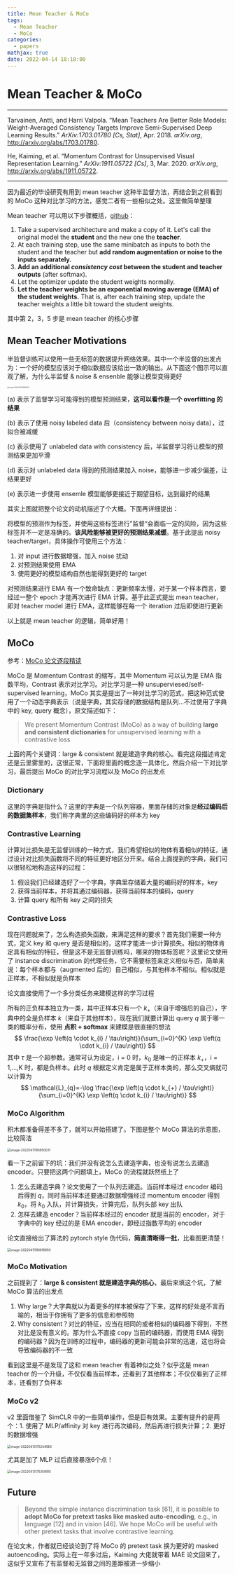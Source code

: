 ```yaml
---
title: Mean Teacher & MoCo
tags:
  - Mean Teacher
  - MoCo
categories:
  - papers
mathjax: true
date: 2022-04-14 18:10:00
---
```


# Mean Teacher & MoCo

---

Tarvainen, Antti, and Harri Valpola. “Mean Teachers Are Better Role Models: Weight-Averaged Consistency Targets Improve Semi-Supervised Deep Learning Results.” *ArXiv:1703.01780 [Cs, Stat]*, Apr. 2018. *arXiv.org*, http://arxiv.org/abs/1703.01780.

He, Kaiming, et al. “Momentum Contrast for Unsupervised Visual Representation Learning.” *ArXiv:1911.05722 [Cs]*, 3, Mar. 2020. *arXiv.org*, http://arxiv.org/abs/1911.05722.

---

因为最近的毕设研究有用到 mean teacher 这种半监督方法，再结合到之前看到的 MoCo 这种对比学习的方法，感觉二者有一些相似之处。这里做简单整理

Mean teacher 可以用以下步骤概括，[github](https://github.com/CuriousAI/mean-teacher)：

1. Take a supervised architecture and make a copy of it. Let's call the original model the **student** and the new one the **teacher**.
2. At each training step, use the same minibatch as inputs to both the student and the teacher but **add random augmentation or noise to the inputs separately.**
3. **Add an additional *consistency cost* between the student and teacher outputs** (after softmax).
4. Let the optimizer update the student weights normally.
5. **Let the teacher weights be an exponential moving average (EMA) of the student weights.** That is, after each training step, update the teacher weights a little bit toward the student weights.

其中第 2，3，5 步是 mean teacher 的核心步骤

## Mean Teacher Motivations

半监督训练可以使用一些无标签的数据提升网络效果。其中一个半监督的出发点为：一个好的模型应该对于相似数据应该给出一致的输出。从下面这个图示可以直观了解，为什么半监督 & noise & ensenble 能够让模型变得更好

<img src="Mean Teacher & MoCo/image-20220411170829079.png" alt="image-20220411170829079" style="zoom: 25%;" />

(a) 表示了监督学习可能得到的模型预测结果，**这可以看作是一个 overfitting 的结果**

(b) 表示了使用 noisy labeled data 后（consistency between noisy data），过拟合被减缓

(c) 表示使用了 unlabeled data with consistency 后，半监督学习将让模型的预测结果更加平滑

(d) 表示对 unlabeled data 得到的预测结果加入 noise，能够进一步减少偏差，让结果更好

(e) 表示进一步使用 ensemle 模型能够更接近于期望目标，达到最好的结果

其实上图就把整个论文的动机描述了个大概。下面再详细提出：

将模型的预测作为标签，并使用这些标签进行”监督“会面临一定的风险，因为这些标签并不一定是准确的。**该风险能够被更好的预测结果减缓**。基于此提出 noisy teacher/target，具体操作可使用三个方法：

1. 对 input 进行数据增强，加入 noise 扰动
2. 对预测结果使用 EMA
3. 使用更好的模型结构自然也能得到更好的 target

对预测结果进行 EMA 有一个致命缺点：更新频率太慢，对于某一个样本而言，要经过一整个 epoch 才能再次进行 EMA 计算。基于此正式提出 mean teacher，即对 teacher model 进行 EMA，这样能够在每一个 iteration 过后即使进行更新

以上就是 mean teacher 的逻辑，简单好用！

## MoCo

参考：[MoCo 论文逐段精读](https://www.bilibili.com/video/BV1C3411s7t9/?spm_id_from=333.788)

MoCo 是 Momentum Contrast 的缩写，其中 Momentum 可以认为是 EMA 指数平均，Contrast 表示对比学习。对比学习是一种 unsuperviesed/self-supervised learning，MoCo 其实是提出了一种对比学习的范式，把这种范式使用了一个动态字典表示（说是字典，其实存储的数据结构是队列...不过使用了字典中的 key, query 概念），原文描述如下：

>We present Momentum Contrast (MoCo) as a way of building **large and consistent dictionaries** for unsupervised learning with a contrastive loss

上面的两个关键词：large & consistent 就是建造字典的核心。看完这段描述肯定还是云里雾里的，这很正常，下面将里面的概念逐一具体化，然后介绍一下对比学习，最后提出 MoCo 的对比学习流程以及 MoCo 的出发点

### Dictionary

这里的字典是指什么？这里的字典是一个队列容器，里面存储的对象是**经过编码后的数据集样本**，我们称字典里的这些编码好的样本为 key

### Contrastive Learning

计算对比损失是无监督训练的一种方式，我们希望相似的物体有着相似的特征，通过设计对比损失函数将不同的特征更好地区分开来。结合上面提到的字典，我们可以很轻松地构造这样的过程：

1. 假设我们已经建造好了一个字典，字典里存储着大量的编码好的样本，key
2. 获得当前样本，并将其通过编码器，获得当前样本的编码，query
3. 计算 query 和所有 key 之间的损失

### Contrastive Loss

现在问题就来了，怎么构造损失函数，来满足这样的要求？首先我们需要一种方式，定义 key 和 query 是否是相似的，这样才能进一步计算损失。相似的物体肯定具有相似的特征，但是这不是无监督训练吗，哪来的物体标签呢？这里论文使用了 instance discrimination 的代理任务，它不需要标签来定义相似与否，简单来说：每个样本都与（augmented 后的）自己相似，与其他样本不相似。相似就是正样本，不相似就是负样本

论文直接使用了一个多分类任务来建模这样的学习过程

所有的正负样本独立为一类，其中正样本只有一个 $k_+$（来自于增强后的自己），字典中的全是负样本 $k$（来自于其他样本），现在我们就要计算出 query $q$ 属于哪一类的概率分布，使用 **点积 + softmax** 来建模是很直接的想法
$$
\frac{\exp \left(q \cdot k_{i} / \tau\right)}{\sum_{i=0}^{K} \exp \left(q \cdot k_{i} / \tau\right)}
$$
其中 $\tau$ 是一个超参数。通常可认为设定，i = 0 时，$k_0$ 是唯一的正样本 $k_+$，i = 1,...,K 时，都是负样本。此时 $q$ 根据定义肯定是属于正样本类的，那么交叉熵就可以计算为
$$
\mathcal{L}_{q}=-\log \frac{\exp \left(q \cdot k_{+} / \tau\right)}{\sum_{i=0}^{K} \exp \left(q \cdot k_{i} / \tau\right)}
$$

### MoCo Algorithm

积木都准备得差不多了，就可以开始搭建了。下图是整个 MoCo 算法的示意图，比较简洁

<img src="Mean Teacher & MoCo/image-20220411185650031.png" alt="image-20220411185650031" style="zoom:50%;" />

看一下之前留下的坑：我们并没有说怎么去建造字典，也没有说怎么去建造 encoder。只要把这两个问题填上，MoCo 的流程就跃然纸上了

1. 怎么去建造字典？论文使用了一个队列去建造。当前样本经过 encoder 编码后得到 $q$，同时当前样本还要通过数据增强经过 momentum encoder 得到 $k_0$，将 $k_0$ 入队，并计算损失，计算完后，队列头部 key 出队
2. 怎样去建造 encoder？当前样本经过的 encoder 就是当前的 encoder，对于字典中的 key 经过的是 EMA encoder，即经过指数平均的 encoder

论文直接给出了算法的 pytorch style 伪代码，**简直清晰得一批**，比看图更清楚！

<img src="Mean Teacher & MoCo/image-20220411190818950.png" alt="image-20220411190818950" style="zoom:50%;" />

### MoCo Motivation

之前提到了：**large & consistent 就是建造字典的核心**，最后来填这个坑，了解 MoCo 算法的出发点

1. Why large？大字典就以为着更多的样本被保存了下来，这样的好处是不言而喻的，相当于你拥有了更多的信息和参照物
2. Why consistent？对比的特征，应当在相同的或者相似的编码器下得到，不然对比是没有意义的。那为什么不直接 copy 当前的编码器，而使用 EMA 得到的编码器？因为在训练的过程中，编码器的更新可能会非常的迅速，这也将会导致编码器的不一致

看到这里是不是发现了这和 mean teacher 有着神似之处？似乎这是 mean teacher 的一个升级，不仅仅看当前样本，还看到了其他样本；不仅仅看到了正样本，还看到了负样本

### MoCo v2

v2 里面借鉴了 SimCLR 中的一些简单操作，但是巨有效果。主要有提升的是两个：1. 使用了 MLP/affinity 对 key 进行再次编码，然后再进行损失计算；2. 更好的数据增强

<img src="Mean Teacher & MoCo/image-20220413175244560.png" alt="image-20220413175244560" style="zoom:50%;" />

尤其是加了 MLP 过后直接暴涨6个点！

<img src="Mean Teacher & MoCo/image-20220413175358910.png" alt="image-20220413175358910" style="zoom:50%;" />

## Future

>Beyond the simple instance discrimination task [61], it is possible to **adopt MoCo for pretext tasks like masked auto-encoding**, e.g., in language [12] and in vision [46]. We hope MoCo will be useful with other pretext tasks that involve contrastive learning.

在论文末，作者就已经谈论到了将 MoCo 的 pretext task 换为更好的 masked autoencoding。实际上在一年多过后，Kaiming 大佬就带着 MAE 论文回来了，这似乎又宣布了有监督和无监督之间的差距被进一步缩小

